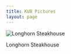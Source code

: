 ```yaml
---
title: KUB Pictures
layout: page
---
```

![Longhorn Steakhouse](https://th.bing.com/th/id/OIP.ctCfbNQ8Qyqiab45TbNFBAHaFj?pid=ImgDet&rs=1)

Longhorn Steakhouse